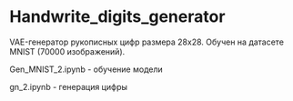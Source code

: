 # Handwrite_digits_generator

VAE-генератор рукописных цифр размера 28x28. Обучен на датасете MNIST (70000 изображений).

Gen_MNIST_2.ipynb - обучение модели

gn_2.ipynb - генерация цифры

